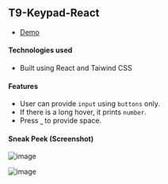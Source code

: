 ## T9-Keypad-React

- [Demo](https://t9-keyboard-react.vercel.app/)

#### Technologies used

 - Built using React and Taiwind CSS

#### Features

- User can provide `input` using `buttons` only.
- If there is a long hover, it prints `number`.
- Press `⎵` to provide space.

#### Sneak Peek (Screenshot)

![image](https://user-images.githubusercontent.com/35677839/148811063-eb47eaf0-dae3-4aeb-b500-112ec5fbce55.png)

![image](https://user-images.githubusercontent.com/35677839/148811402-eb965112-28f8-438c-8107-40fcb6be79c1.png)

